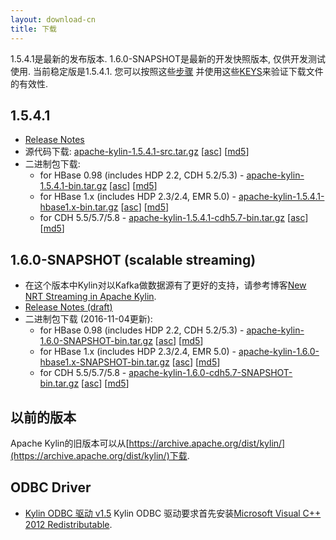 ```yaml
---
layout: download-cn
title: 下载
---
```


1.5.4.1是最新的发布版本. 1.6.0-SNAPSHOT是最新的开发快照版本, 仅供开发测试使用.
当前稳定版是1.5.4.1. 
您可以按照这些[步骤](https://www.apache.org/info/verification.html) 并使用这些[KEYS](http://kylin.apache.org/KEYS)来验证下载文件的有效性.

## 1.5.4.1
* [Release Notes](/docs15/release_notes.html)
* 源代码下载: [apache-kylin-1.5.4.1-src.tar.gz](http://www.apache.org/dyn/closer.cgi/kylin/apache-kylin-1.5.4.1/apache-kylin-1.5.4.1-src.tar.gz) \[[asc](https://dist.apache.org/repos/dist/release/kylin/apache-kylin-1.5.4.1/apache-kylin-1.5.4.1-src.tar.gz.asc)\] \[[md5](https://dist.apache.org/repos/dist/release/kylin/apache-kylin-1.5.4.1/apache-kylin-1.5.4.1-src.tar.gz.md5)\]
* 二进制包下载:
	* for HBase 0.98 (includes HDP 2.2, CDH 5.2/5.3) - [apache-kylin-1.5.4.1-bin.tar.gz](http://www.apache.org/dyn/closer.cgi/kylin/apache-kylin-1.5.4.1/apache-kylin-1.5.4.1-bin.tar.gz)  \[[asc](https://dist.apache.org/repos/dist/release/kylin/apache-kylin-1.5.4.1/apache-kylin-1.5.4.1-bin.tar.gz.asc)\] \[[md5](https://dist.apache.org/repos/dist/release/kylin/apache-kylin-1.5.4.1/apache-kylin-1.5.4.1-bin.tar.gz.md5)\]
	* for HBase 1.x (includes HDP 2.3/2.4, EMR 5.0) - [apache-kylin-1.5.4.1-hbase1.x-bin.tar.gz](http://www.apache.org/dyn/closer.cgi/kylin/apache-kylin-1.5.4.1/apache-kylin-1.5.4.1-hbase1.x-bin.tar.gz) \[[asc](https://dist.apache.org/repos/dist/release/kylin/apache-kylin-1.5.4.1/apache-kylin-1.5.4.1-hbase1.x-bin.tar.gz.asc)\] \[[md5](https://dist.apache.org/repos/dist/release/kylin/apache-kylin-1.5.4.1/apache-kylin-1.5.4.1-hbase1.x-bin.tar.gz.md5)\]
	* for CDH 5.5/5.7/5.8 - [apache-kylin-1.5.4.1-cdh5.7-bin.tar.gz](http://www.apache.org/dyn/closer.cgi/kylin/apache-kylin-1.5.4.1/apache-kylin-1.5.4.1-cdh5.7-bin.tar.gz) \[[asc](https://dist.apache.org/repos/dist/release/kylin/apache-kylin-1.5.4.1/apache-kylin-1.5.4.1-cdh5.7-bin.tar.gz.asc)\] \[[md5](https://dist.apache.org/repos/dist/release/kylin/apache-kylin-1.5.4.1/apache-kylin-1.5.4.1-cdh5.7-bin.tar.gz.md5)\]


## 1.6.0-SNAPSHOT (scalable streaming)
* 在这个版本中Kylin对以Kafka做数据源有了更好的支持，请参考博客[New NRT Streaming in Apache Kylin](/blog/2016/10/18/new-nrt-streaming/).
* [Release Notes (draft)](https://issues.apache.org/jira/secure/ReleaseNote.jspa?projectId=12316121&version=12333366)
* 二进制包下载 (2016-11-04更新):
	* for HBase 0.98 (includes HDP 2.2, CDH 5.2/5.3) - [apache-kylin-1.6.0-SNAPSHOT-bin.tar.gz](https://dist.apache.org/repos/dist/dev/kylin/apache-kylin-1.6.0-rc1-2/apache-kylin-1.6.0-SNAPSHOT-bin.tar.gz)  \[[asc](https://dist.apache.org/repos/dist/dev/kylin/apache-kylin-1.6.0-rc1-2/apache-kylin-1.6.0-SNAPSHOT-bin.tar.gz.asc)\] \[[md5](https://dist.apache.org/repos/dist/dev/kylin/apache-kylin-1.6.0-rc1-2/apache-kylin-1.6.0-SNAPSHOT-bin.tar.gz.md5)\]
	* for HBase 1.x (includes HDP 2.3/2.4, EMR 5.0) - [apache-kylin-1.6.0-hbase1.x-SNAPSHOT-bin.tar.gz](https://dist.apache.org/repos/dist/dev/kylin/apache-kylin-1.6.0-rc1-2/apache-kylin-1.6.0-hbase1.x-SNAPSHOT-bin.tar.gz) \[[asc](https://dist.apache.org/repos/dist/dev/kylin/apache-kylin-1.6.0-rc1-2/apache-kylin-1.6.0-hbase1.x-SNAPSHOT-bin.tar.gz.asc)\] \[[md5](https://dist.apache.org/repos/dist/dev/kylin/apache-kylin-1.6.0-rc1-2/apache-kylin-1.6.0-hbase1.x-SNAPSHOT-bin.tar.gz.md5)\]
	* for CDH 5.5/5.7/5.8 - [apache-kylin-1.6.0-cdh5.7-SNAPSHOT-bin.tar.gz](https://dist.apache.org/repos/dist/dev/kylin/apache-kylin-1.6.0-rc1-2/apache-kylin-1.6.0-cdh5.7-SNAPSHOT-bin.tar.gz) \[[asc](https://dist.apache.org/repos/dist/dev/kylin/apache-kylin-1.6.0-rc1-2/apache-kylin-1.6.0-cdh5.7-SNAPSHOT-bin.tar.gz.asc)\] \[[md5](https://dist.apache.org/repos/dist/dev/kylin/apache-kylin-1.6.0-rc1-2/apache-kylin-1.6.0-cdh5.7-SNAPSHOT-bin.tar.gz.md5)\]


## 以前的版本  
Apache Kylin的旧版本可以从[https://archive.apache.org/dist/kylin/](https://archive.apache.org/dist/kylin/)下载.
    
## ODBC Driver
* [Kylin ODBC 驱动 v1.5](http://kylin.apache.org/download/KylinODBCDriver-1.5.zip) 
Kylin ODBC 驱动要求首先安装[Microsoft Visual C++ 2012 Redistributable](http://www.microsoft.com/en-us/download/details.aspx?id=30679).
